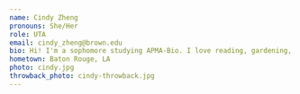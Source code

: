 ```yaml
---
name: Cindy Zheng
pronouns: She/Her
role: UTA
email: cindy_zheng@brown.edu
bio: Hi! I'm a sophomore studying APMA-Bio. I love reading, gardening, and taking long, aimless walks. I'm looking forward to meeting everyone!!
hometown: Baton Rouge, LA
photo: cindy.jpg
throwback_photo: cindy-throwback.jpg
---
```

